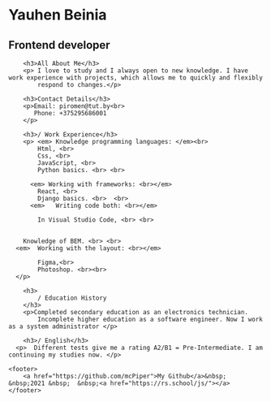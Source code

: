 <!DOCTYPE html> 
<html lang="en">
<head>
    <meta charset="UTF-8">
    <meta http-equiv="X-UA-Compatible" content="IE=edge">
    <meta name="viewport" content="width=device-width, initial-scale=1.0">
    <link rel="preconnect" href="https://fonts.googleapis.com">
<link rel="preconnect" href="https://fonts.gstatic.com" crossorigin>
<link href="https://fonts.googleapis.com/css2?family=Bebas+Neue&display=swap" rel="stylesheet"> 
<link rel="preconnect" href="https://fonts.googleapis.com">
<link rel="preconnect" href="https://fonts.gstatic.com" crossorigin>
<link href="https://fonts.googleapis.com/css2?family=Amiko:wght@600&family=Bebas+Neue&display=swap" rel="stylesheet"> 
<link rel="preconnect" href="https://fonts.googleapis.com">
<link rel="preconnect" href="https://fonts.gstatic.com" crossorigin>
<link href="https://fonts.googleapis.com/css2?family=Bebas+Neue&family=Montserrat:wght@800&display=swap" rel="stylesheet"> 
    <title>Resume</title>
</head>

<body>
         
<H1>Yauhen Beinia</H1><h2>Frontend developer</h2>
   
        <h3>All About Me</h3>
        <p> I love to study and I always open to new knowledge. I have work experience with projects, which allows me to quickly and flexibly 
            respond to changes.</p>
  
        <h3>Contact Details</h3>
        <p>Email: piromen@tut.by<br>
           Phone: +375295686001
        </p>
   
        <h3>/ Work Experience</h3>
        <p> <em> Knowledge programming languages: </em><br>  
            Html, <br>
            Css, <br>
            JavaScript, <br>
            Python basics. <br> <br>
        
          <em> Working with frameworks: <br></em>
            React, <br>
            Django basics. <br>  <br>
          <em>   Writing code both: <br></em>
        
            In Visual Studio Code, <br> <br>
            
        
        Knowledge of BEM. <br> <br>
      <em>  Working with the layout: <br></em>
        
            Figma,<br>
            Photoshop. <br><br>
      </p>
   
        <h3>
            / Education History
        </h3>
        <p>Completed secondary education as an electronics technician. 
            Incomplete higher education as a software engineer. Now I work as a system administrator </p>
   
        <h3>/ English</h3>
      <p>  Different tests give me a rating A2/B1 = Pre-Intermediate. I am continuing my studies now. </p>
        
    <footer>
        <a href="https://github.com/mcPiper">My Github</a>&nbsp;  &nbsp;2021 &nbsp;  &nbsp;<a href="https://rs.school/js/"></a>
    </footer>

</body>
</html>
